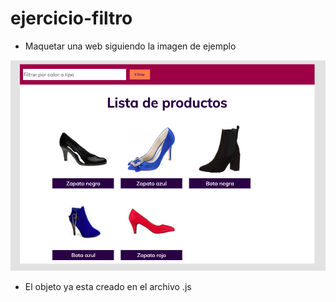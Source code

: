 # ejercicio-filtro

* Maquetar una web siguiendo la imagen de ejemplo

![Image description](https://github.com/malerey/ejercicio-filtro/blob/master/Screen%20Shot%202020-02-07%20at%2019.09.04.png)

* El objeto ya esta creado en el archivo .js 
